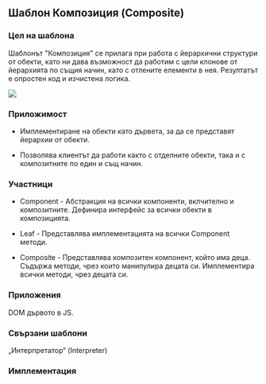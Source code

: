 ## Шаблон Композиция (Composite) ##

### Цел на шаблона ###

Шаблонът "Композиция" се прилага при работа с йерархични структури от обекти, като ни дава възможност да работим с цели клонове от йерархията по същия начин, като с отлените елементи в нея. Резултатът е опростен код и изчистена логика.  

![](https://github.com/vesheff/Telerik/blob/master/08.High%20Quality%20Code/16.StructuralPatterns/img/composite.png)

### Приложимост ###

- Имплементиране на обекти като дървета, за да се представят йерархии от обекти.

- Позволява клиентът да работи както с отделните обекти, така и с композитните по един и същ начин. 

### Участници ###

- Component - Абстракция на всички компоненти, вклчително и композитните. Дефинира интерфейс за всички обекти в композицията.

- Leaf - Представлява имплементацията на всички Component методи.

- Composite - Представлява композитен компонент, който има деца. Съдържа методи, чрез които манипулира децата си. Имплементира всички методи, чрез децата си.  


### Приложения ###
DOM дървото в JS. 

### Свързани шаблони ###
„Интерпретатор“ (Interpreter)


### Имплементация ###

```c#
    
```